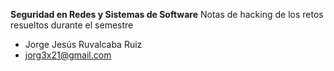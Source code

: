 **Seguridad en Redes y Sistemas de Software**
Notas de hacking de los retos resueltos durante el semestre
- Jorge Jesús Ruvalcaba Ruiz
- jorg3x21@gmail.com
